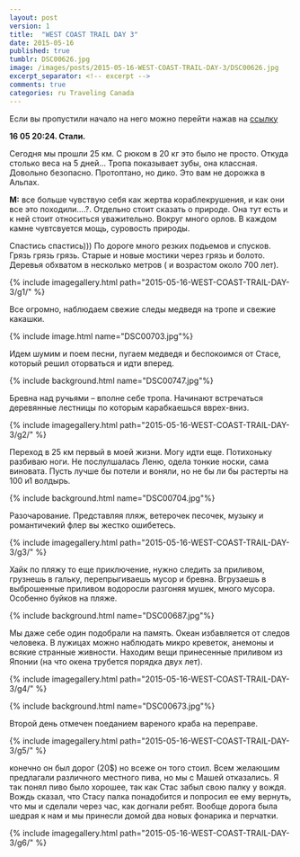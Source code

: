 ```yaml
---
layout: post
version: 1
title:  "WEST COAST TRAIL DAY 3"
date: 2015-05-16
published: true
tumblr: DSC00626.jpg
image: /images/posts/2015-05-16-WEST-COAST-TRAIL-DAY-3/DSC00626.jpg
excerpt_separator: <!-- excerpt -->
comments: true
categories: ru Traveling Canada
---
```


Если вы пропустили начало на него можно перейти нажав на [ссылку](/ru/traveling/canada/2015/05/14/WEST-COAST-TRAIL-DAY-1.html)

**16 05 20:24. Cтали.**

Сегодня мы прошли 25 км. С рюком в 20 кг это было не просто. Откуда столько веса на 5 дней… Тропа показывает зубы, она классная. Довольно безопасно. Протоптано, но дико. Это вам не дорожка в Альпах.

**М:** все больше чувствую себя как жертва кораблекрушения, и как они все это походили….?. Отдельно стоит сказать о природе. Она тут есть и к ней стоит относиться уважительно.  Вокруг много орлов. В каждом камне чувтсвуется мощь, суровость природы.

<!-- excerpt -->

Спастись спастись))) По дороге много резких подьемов и спусков. Грязь грязь грязь. Старые и новые мостики через грязь и болото. Деревья обхватом в несколько метров ( и возрастом около 700 лет).

{% include imagegallery.html path="2015-05-16-WEST-COAST-TRAIL-DAY-3/g1/" %}

Все огромно, наблюдаем свежие следы медведя на тропе и свежие какашки.

{% include image.html name="DSC00703.jpg"%}

Идем шумим и поем песни, пугаем медведя и беспокоимся от Стасе, который решил оторваться и идти вперед.

{% include background.html name="DSC00747.jpg"%}

Бревна над ручьями – вполне себе тропа. Начинают встречаться деревянные лестницы по которым карабкаешься вврех-вниз.

{% include imagegallery.html path="2015-05-16-WEST-COAST-TRAIL-DAY-3/g2/" %}

Переход в 25 км первый в моей жизни. Могу идти еще. Потихоньку разбиваю ноги. Не послулшалась Леню, одела тонкие носки, сама виновата. Пусть лучше бы потели и воняли, но не бы ли бы растерты на 100 и1 волдырь.

{% include background.html name="DSC00704.jpg"%}

Разочарование. Представляя пляж, ветерочек песочек, музыку и романтичекий флер вы жестко ошибетесь.

{% include imagegallery.html path="2015-05-16-WEST-COAST-TRAIL-DAY-3/g3/" %}

Хайк по пляжу то еще приключение, нужно следить за приливом, грузнешь в гальку, перепрыгиваешь мусор и бревна. Вгрузаешь в выброшенные приливом водоросли разгоняя мушек, много мусора. Особенно буйков на пляже.

{% include background.html name="DSC00687.jpg"%}

Мы даже себе один подобрали на память. Океан избавляется от следов человека. В лужицах можно наблюдать микро креветок, анемоны и всякие странные живности. Находим вещи принесенные приливом из Японии  (на что окена трубется порядка двух лет).

{% include imagegallery.html path="2015-05-16-WEST-COAST-TRAIL-DAY-3/g4/" %}

{% include background.html name="DSC00673.jpg"%}


Второй день отмечен поеданием вареного краба на переправе.

{% include imagegallery.html path="2015-05-16-WEST-COAST-TRAIL-DAY-3/g5/" %}

конечно он был дорог (20$) но всеже он того стоил. Всем желаюшим предлагали различного местного пива, но мы с Машей отказались. Я так понял пиво было хорошее, так как Стас забыл свою палку у вождя. Вождь сказал, что Стасу палка понадобится  и попросил  ее ему вернуть, что мы и сделали через час, как догнали ребят. Вообще дорога была шедрая к нам и мы принесли домой два новых фонарика и перчатки.

{% include imagegallery.html path="2015-05-16-WEST-COAST-TRAIL-DAY-3/g6/" %}
